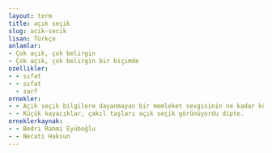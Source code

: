 ```yaml
---
layout: term
title: açık seçik
slug: acik-secik
lisan: Türkçe
anlamlar:
- Çok açık, çok belirgin
- Çok açık, çok belirgin bir biçimde
ozellikler:
- - sıfat
- - sıfat
  - zarf
ornekler:
- - Açık seçik bilgilere dayanmayan bir memleket sevgisinin ne kadar köksüz, ne kadar verimsiz olduğunu acı acı düşündüm.
- - Küçük kayacıklar, çakıl taşları açık seçik görünüyordu dipte.
orneklerkaynak:
- - Bedri Rahmi Eyüboğlu
- - Necati Haksun
---
```

